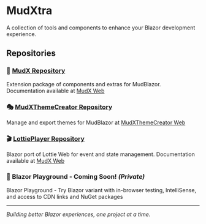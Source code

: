 # MudXtra
A collection of tools and components to enhance your Blazor development experience.

## Repositories

### 🎨 [MudX Repository](https://github.com/MudXtra/MudX)
Extension package of components and extras for MudBlazor. Documentation available at [MudX Web](https://mudx.org)

### 🎭 [MudXThemeCreator Repository](https://github.com/MudXtra/MudXThemeCreator)  
Manage and export themes for MudBlazor at [MudXThemeCreator Web](https://themes.mudx.org)

### 🎬 [LottiePlayer Repository](https://github.com/MudXtra/LottiePlayer)
Blazor port of Lottie Web for event and state management. Documentation available at [MudX Web](https://mudx.org/docs/lottie)

### 🚀 Blazor Playground - Coming Soon! *(Private)*
Blazor Playground - Try Blazor variant with in-browser testing, IntelliSense, and access to CDN links and NuGet packages

---

*Building better Blazor experiences, one project at a time.*

